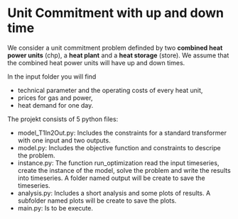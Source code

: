 # Unit Commitment with up and down time

We consider a unit commitment problem definded by two **combined heat power units** (chp), a **heat plant** and a **heat storage** (store). We assume that the combined heat power units will have up and down times.

In the input folder you will find
* technical parameter and the operating costs of every heat unit,
* prices for gas and power,
* heat demand for one day.

The projekt consists of 5 python files:
* model_T1In2Out.py: Includes the constraints for a standard transformer with one input and two outputs.
* model.py: Includes the objective function and constraints to descripe the problem.
* instance.py: The function run_optimization read the input timeseries, create the instance of the model, solve the problem and write the results into timeseries. A folder named output will be create to save the timeseries.
* analysis.py: Includes a short analysis and some plots of results. A subfolder named plots will be create to save the plots.
* main.py: Is to be execute.